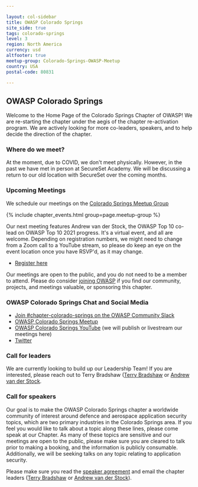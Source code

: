 ```yaml
---

layout: col-sidebar
title: OWASP Colorado Springs
site_side: true
tags: colorado-springs
level: 3
region: North America
currency: usd
altfooter: true
meetup-group: Colorado-Springs-OWASP-Meetup
country: USA
postal-code: 80831

---
```


OWASP Colorado Springs
-----------------

Welcome to the Home Page of the Colorado Springs Chapter of OWASP! We are re-starting the chapter under the aegis of the chapter re-activation program. We are actively looking for more co-leaders, speakers, and to help decide the direction of the chapter.

### Where do we meet?

At the moment, due to COVID, we don't meet physically. However, in the past we have met in person at SecureSet Academy. We will be discussing a return to our old location with SecureSet over the coming months.

### Upcoming Meetings

We schedule our meetings on the [Colorado Springs Meetup Group](https://www.meetup.com/OWASP-Colorado-Springs-Meetup/)

{% include chapter_events.html group=page.meetup-group %}

Our next meeting features Andrew van der Stock, the OWASP Top 10 co-lead on OWASP Top 10 2021 progress. It's a virtual event, and all are welcome. Depending on registration numbers, we might need to change from a Zoom call to a YouTube stream, so please do keep an eye on the event location once you have RSVP'd, as it may change.

* [Register here](https://www.meetup.com/OWASP-Colorado-Springs-Meetup/events/277899154/)

Our meetings are open to the public, and you do not need to be a member to attend. Please do consider [joining OWASP](https://owasp.org/membership/) if you find our community, projects, and meetings valuable, or sponsoring this chapter.

### OWASP Colorado Springs Chat and Social Media

* [Join #chapter-colorado-springs on the OWASP Community Slack](https://owasp.org/slack/invite)
* [OWASP Colorado Springs Meetup](https://www.meetup.com/OWASP-Colorado-Springs-Meetup)
* [OWASP Colorado Springs YouTube](TBA) (we will publish or livestream our meetings here)
* [Twitter]()

### Call for leaders

We are currently looking to build up our Leadership Team! If you are interested, please reach out to Terry Bradshaw ([Terry Bradshaw](mailto:terry.bradshaw@owasp.org) or [Andrew van der Stock](mailto:vanderaj@owasp.org).

### Call for speakers

Our goal is to make the OWASP Colorado Springs chapter a worldwide community of interest around defence and aerospace application security topics, which are two primary industries in the Colorado Springs area. If you feel you would like to talk about a topic along these lines, please come speak at our Chapter. As many of these topics are sensitive and our meetings are open to the public, please make sure you are cleared to talk prior to making a booking, and the information is publicly consumable. Additionally, we will be seeking talks on any topic relating to application security.

Please make sure you read the [speaker agreement](/www-policy/speaker-agreement) and email the chapter leaders ([Terry Bradshaw](mailto:terry.bradshaw@owasp.org) or [Andrew van der Stock](mailto:vanderaj@owasp.org)).
